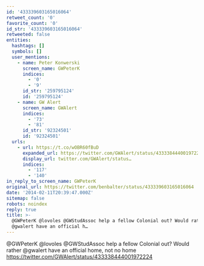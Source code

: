 ```yaml
---
id: '433339603165016064'
retweet_count: '0'
favorite_count: '0'
id_str: '433339603165016064'
retweeted: false
entities:
  hashtags: []
  symbols: []
  user_mentions:
    - name: Peter Konwerski
      screen_name: GWPeterK
      indices:
        - '0'
        - '9'
      id_str: '259795124'
      id: '259795124'
    - name: GW Alert
      screen_name: GWAlert
      indices:
        - '73'
        - '81'
      id_str: '92324501'
      id: '92324501'
  urls:
    - url: https://t.co/wOBR60fBuD
      expanded_url: https://twitter.com/GWAlert/status/433338444001972224
      display_url: twitter.com/GWAlert/status…
      indices:
        - '117'
        - '140'
in_reply_to_screen_name: GWPeterK
original_url: https://twitter.com/benbalter/status/433339603165016064
date: '2014-02-11T20:39:47.000Z'
sitemap: false
robots: noindex
reply: true
title: >-
  @GWPeterK @lovoles @GWStudAssoc help a fellow Colonial out? Would rather
  @gwalert have an official h…
---
```


@GWPeterK @lovoles @GWStudAssoc help a fellow Colonial out? Would rather @gwalert have an official home, not no home https://twitter.com/GWAlert/status/433338444001972224